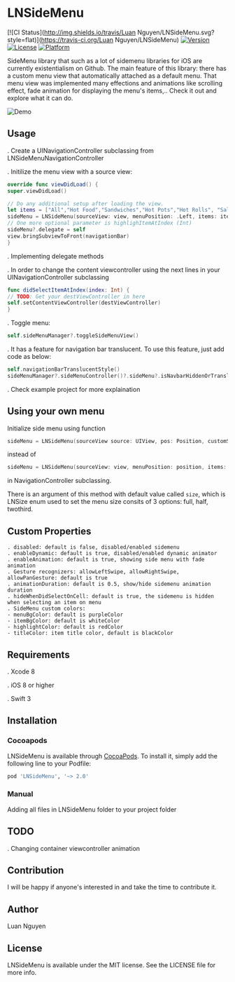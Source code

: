 # LNSideMenu

[![CI Status](http://img.shields.io/travis/Luan Nguyen/LNSideMenu.svg?style=flat)](https://travis-ci.org/Luan Nguyen/LNSideMenu)
[![Version](https://img.shields.io/cocoapods/v/LNSideMenu.svg?style=flat)](http://cocoapods.org/pods/LNSideMenu)
[![License](https://img.shields.io/cocoapods/l/LNSideMenu.svg?style=flat)](http://cocoapods.org/pods/LNSideMenu)
[![Platform](https://img.shields.io/cocoapods/p/LNSideMenu.svg?style=flat)](http://cocoapods.org/pods/LNSideMenu)

SideMenu library that such as a lot of sidemenu libraries for iOS are currently existentialism on Github. The main feature of this library: there has a custom menu view that automatically attached as a default menu. That menu view was implemented many effections and animations like scrolling effect, fade animation for displaying the menu's items,..
Check it out and explore what it can do.

![Demo](https://cloud.githubusercontent.com/assets/13121441/17393128/d1500b0e-5a4b-11e6-86fe-2029241720d0.gif)

## Usage

. Create a UINavigationController subclassing from LNSideMenuNavigationController

. Initilize the menu view with a source view:
```swift
override func viewDidLoad() {
super.viewDidLoad()

// Do any additional setup after loading the view.
let items = ["All","Hot Food","Sandwiches","Hot Pots","Hot Rolls", "Salads","Pies","Dessrts","Drinks","Breakfast","Cookies","Lunch"]
sideMenu = LNSideMenu(sourceView: view, menuPosition: .Left, items: items)
// One more optional parameter is highlighItemAtIndex (Int)
sideMenu?.delegate = self
view.bringSubviewToFront(navigationBar)
}
```
. Implementing delegate methods

. In order to change the content viewcontroller using the next lines in your UINavigationController subclassing

```swift
func didSelectItemAtIndex(index: Int) {
// TODO: Get your destViewController in here
self.setContentViewController(destViewController)
}
```

. Toggle menu:

```swift
self.sideMenuManager?.toggleSideMenuView()
```

. It has a feature for navigation bar translucent. To use this feature, just add code as below:
```swift
self.navigationBarTranslucentStyle()
sideMenuManager?.sideMenuController()?.sideMenu?.isNavbarHiddenOrTranslucent = true
```

. Check example project for more explaination

## Using your own menu

Initialize side menu using function 
```swift 
sideMenu = LNSideMenu(sourceView source: UIView, pos: Position, customSideMenu: UIViewController)
``` 
instead of 
```swift 
sideMenu = LNSideMenu(sourceView: view, menuPosition: position, items: items!)
``` 
in NavigationController subclassing.

There is an argument of this method with default value called ``size``, which is LNSize enum used to set the menu size consits of 3 options: full, half, twothird.

## Custom Properties
```
. disabled: default is false, disabled/enabled sidemenu
. enableDynamic: default is true, disabled/enabled dynamic animator
. enableAnimation: default is true, showing side menu with fade animation
. Gesture recognizers: allowLeftSwipe, allowRightSwipe, allowPanGesture: default is true
. animationDuration: default is 0.5, show/hide sidemenu animation duration
. hideWhenDidSelectOnCell: default is true, the sidemenu is hidden when selecting an item on menu
. SideMenu custom colors: 
- menuBgColor: default is purpleColor
- itemBgColor: default is whiteColor
- highlightColor: default is redColor
- titleColor: item title color, default is blackColor
```

## Requirements
. Xcode 8

. iOS 8 or higher

. Swift 3

## Installation

### Cocoapods

LNSideMenu is available through [CocoaPods](http://cocoapods.org). To install
it, simply add the following line to your Podfile:

```ruby
pod 'LNSideMenu', '~> 2.0'
```

### Manual

Adding all files in LNSideMenu folder to your project folder

## TODO

. Changing container viewcontroller animation

## Contribution

I will be happy if anyone's interested in and take the time to contribute it.

## Author

Luan Nguyen

## License

LNSideMenu is available under the MIT license. See the LICENSE file for more info.

